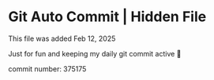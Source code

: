 # Git Auto Commit | Hidden File

This file was added Feb 12, 2025

Just for fun and keeping my daily git commit active 🤪

commit number: 375175
